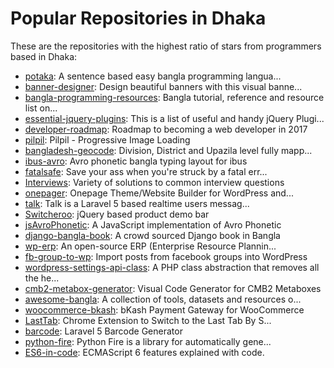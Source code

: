 # Popular Repositories in Dhaka

These are the repositories with the highest ratio of stars from programmers based in Dhaka:

- [potaka](https://github.com/ikrum/potaka): A sentence based easy bangla programming langua...
- [banner-designer](https://github.com/hasinhayder/banner-designer): Design beautiful banners with this visual banne...
- [bangla-programming-resources](https://github.com/me-shaon/bangla-programming-resources): Bangla tutorial, reference and resource list on...
- [essential-jquery-plugins](https://github.com/hasinhayder/essential-jquery-plugins): This is a list of useful and handy jQuery Plugi...
- [developer-roadmap](https://github.com/kamranahmedse/developer-roadmap): Roadmap to becoming a web developer in 2017
- [pilpil](https://github.com/zafree/pilpil):  Pilpil - Progressive Image Loading 
- [bangladesh-geocode](https://github.com/nuhil/bangladesh-geocode): Division, District and Upazila level fully mapp...
- [ibus-avro](https://github.com/sarim/ibus-avro): Avro phonetic bangla typing layout for ibus
- [fatalsafe](https://github.com/hasinhayder/fatalsafe): Save your ass when you're struck by a fatal err...
- [Interviews](https://github.com/kdn251/Interviews): Variety of solutions to common interview questions
- [onepager](https://github.com/themexpert/onepager): Onepage Theme/Website Builder for WordPress and...
- [talk](https://github.com/nahid/talk): Talk is a Laravel 5 based realtime users messag...
- [Switcheroo](https://github.com/OriginalEXE/Switcheroo): jQuery based product demo bar
- [jsAvroPhonetic](https://github.com/torifat/jsAvroPhonetic): A JavaScript implementation of Avro Phonetic
- [django-bangla-book](https://github.com/masnun/django-bangla-book): A crowd sourced Django book in Bangla 
- [wp-erp](https://github.com/wp-erp/wp-erp): An open-source ERP (Enterprise Resource Plannin...
- [fb-group-to-wp](https://github.com/tareq1988/fb-group-to-wp): Import posts from facebook groups into WordPress
- [wordpress-settings-api-class](https://github.com/tareq1988/wordpress-settings-api-class): A PHP class abstraction that removes all the he...
- [cmb2-metabox-generator](https://github.com/hasinhayder/cmb2-metabox-generator): Visual Code Generator for CMB2 Metaboxes 
- [awesome-bangla](https://github.com/banglakit/awesome-bangla): A collection of tools, datasets and resources o...
- [woocommerce-bkash](https://github.com/tareq1988/woocommerce-bkash): bKash Payment Gateway for WooCommerce
- [LastTab](https://github.com/hasinhayder/LastTab): Chrome Extension to Switch to the Last Tab By S...
- [barcode](https://github.com/milon/barcode): Laravel 5 Barcode Generator
- [python-fire](https://github.com/google/python-fire): Python Fire is a library for automatically gene...
- [ES6-in-code](https://github.com/ikrum/ES6-in-code): ECMAScript 6 features explained with code.
